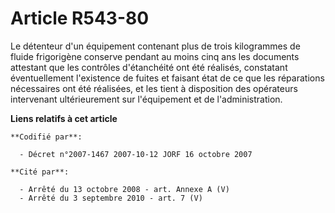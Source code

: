 # Article R543-80

Le détenteur d'un équipement contenant plus de trois kilogrammes de fluide frigorigène conserve pendant au moins cinq ans les
documents attestant que les contrôles d'étanchéité ont été réalisés, constatant éventuellement l'existence de fuites et
faisant état de ce que les réparations nécessaires ont été réalisées, et les tient à disposition des opérateurs intervenant
ultérieurement sur l'équipement et de l'administration.

**Liens relatifs à cet article**

	**Codifié par**:

	  - Décret n°2007-1467 2007-10-12 JORF 16 octobre 2007

	**Cité par**:

	  - Arrêté du 13 octobre 2008 - art. Annexe A (V)
	  - Arrêté du 3 septembre 2010 - art. 7 (V)
